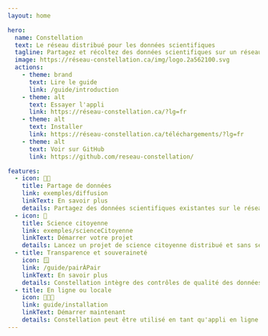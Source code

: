 ```yaml
---
layout: home

hero:
  name: Constellation
  text: Le réseau distribué pour les données scientifiques
  tagline: Partagez et récoltez des données scientifiques sur un réseau ouvert de pair à pair, tout en favorisant la transparence et la souveraineté des données.
  image: https://réseau-constellation.ca/img/logo.2a562100.svg
  actions:
    - theme: brand
      text: Lire le guide
      link: /guide/introduction
    - theme: alt
      text: Essayer l'appli
      link: https://réseau-constellation.ca/?lg=fr
    - theme: alt
      text: Installer
      link: https://réseau-constellation.ca/téléchargements/?lg=fr
    - theme: alt
      text: Voir sur GitHub
      link: https://github.com/reseau-constellation/

features:
  - icon: 🤝🏽
    title: Partage de données
    link: exemples/diffusion
    linkText: En savoir plus
    details: Partagez des données scientifiques existantes sur le réseau Constellation. Vous pouvez automatiser l'importation de LibreOffice, Excel ou autre.
  - icon: 🔎
    title: Science citoyenne
    link: exemples/scienceCitoyenne
    linkText: Démarrer votre projet
    details: Lancez un projet de science citoyenne distribué et sans serveur central. Les données demeureront sur les dispositifs de vos utilisatrices et utilisateurs.
  - title: Transparence et souveraineté
    icon: 🪟
    link: /guide/pairÀPair
    linkText: En savoir plus
    details: Constellation intègre des contrôles de qualité des données, tout en gardant une structure distribuée qui protège la souveraineté et l'accès aux données à long terme.
  - title: En ligne ou locale
    icon: 🧑🏿‍💻
    link: guide/installation
    linkText: Démarrer maintenant
    details: Constellation peut être utilisé en tant qu'appli en ligne ou bien en tant que logiciel installable sur votre ordinateur.
---
```


